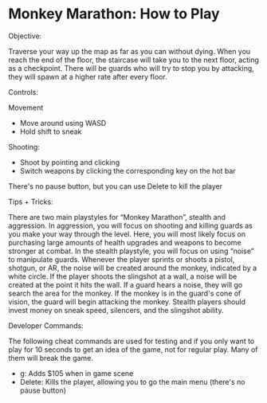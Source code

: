 # Monkey Marathon: How to Play

Objective:

Traverse your way up the map as far as you can without dying. When you reach the end of the floor, the staircase will take you to the next floor, acting as a checkpoint. There will be guards who will try to stop you by attacking, they will spawn at a higher rate after every floor.


Controls:

Movement 
- Move around using WASD
- Hold shift to sneak

Shooting:
- Shoot by pointing and clicking
- Switch weapons by clicking the corresponding key on the hot bar

There's no pause button, but you can use Delete to kill the player


Tips + Tricks:

There are two main playstyles for “Monkey Marathon”, stealth and aggression. In aggression, you will focus on shooting and killing guards as you make your way through the level. Here, you will most likely focus on purchasing large amounts of health upgrades and weapons to become stronger at combat. In the stealth playstyle, you will focus on using “noise” to manipulate guards. Whenever the player sprints or shoots a pistol, shotgun, or AR, the noise will be created around the monkey, indicated by a white circle. If the player shoots the slingshot at a wall, a noise will be created at the point it hits the wall. If a guard hears a noise, they will go search the area for the monkey. If the monkey is in the guard's cone of vision, the guard will begin attacking the monkey. Stealth players should invest money on sneak speed, silencers, and the slingshot ability.

Developer Commands:

The following cheat commands are used for testing and if you only want to play for 10 seconds to get an idea of the game, not for regular play. Many of them will break the game.
- g: Adds $105 when in game scene
- Delete: Kills the player, allowing you to go the main menu (there's no pause button)
